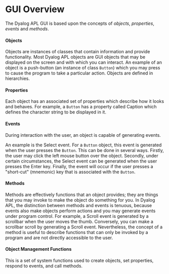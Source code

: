 



<h1 class="heading"><span class="name">GUI Overview</span></h1>


The Dyalog APL GUI is based upon the concepts of *objects*, *properties*, *events* and *methods*.

#### Objects


Objects are instances of classes that contain information and provide functionality. Most Dyalog APL objects are GUI objects that may be displayed on the screen and with which you can interact. An example of an object is a push-button (an instance of class `Button`) which you may press to cause the program to take a particular action. Objects are defined in hierarchies.

#### Properties


Each object has an associated set of properties which describe how it looks and behaves. For example, a `Button` has a property called Caption which defines the character string to be displayed in it.

#### Events


During interaction with the user, an object is capable of generating events.


An example is the Select event. For a `Button` object, this event is generated when the user presses the `Button`. This can be done in several ways. Firstly, the user may click the left mouse button over the object. Secondly, under certain circumstances, the Select event can be generated when the user presses the Enter key. Finally, the event will occur if the user presses a "short-cut" (mnemonic) key that is associated with the `Button`.

#### Methods


Methods are effectively functions that an object provides; they are things that you may invoke to make the object do something for you. In Dyalog APL, the distinction between methods and events is tenuous, because events also make objects perform actions and you may generate events under program control. For example, a Scroll event is generated by a scrollbar when the user moves the thumb. Conversely, you can make a scrollbar scroll by generating a Scroll event. Nevertheless, the concept of a method is useful to describe functions that can only be invoked by a program and are not directly accessible to the user.


#### Object Management Functions


This is a set of system functions used to create objects, set properties, respond to events, and call methods.


